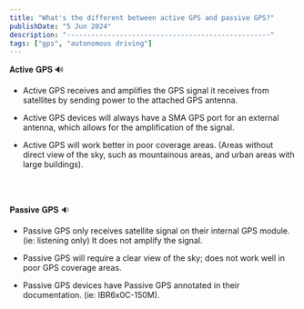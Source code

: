 ```yaml
---
title: "What's the different between active GPS and passive GPS?"
publishDate: "5 Jun 2024"
description: "--------------------------------------------------"
tags: ["gps", "autonomous driving"]
---
```


𝐀𝐜𝐭𝐢𝐯𝐞 𝐆𝐏𝐒 🔊
<br>

* Active GPS receives and amplifies the GPS signal it receives from satellites by sending power to the attached GPS antenna.
    
* Active GPS devices will always have a SMA GPS port for an external antenna, which allows for the amplification of the signal.
    
* Active GPS will work better in poor coverage areas. (Areas without direct view of the sky, such as mountainous areas, and urban areas with large buildings).
    
<br><br>
  
  
𝐏𝐚𝐬𝐬𝐢𝐯𝐞 𝐆𝐏𝐒 🔉
<br>
* Passive GPS only receives satellite signal on their internal GPS module. (ie: listening only) It does not amplify the signal.
    
* Passive GPS will require a clear view of the sky; does not work well in poor GPS coverage areas.
    
* Passive GPS devices have Passive GPS annotated in their documentation. (ie: IBR6x0C-150M).